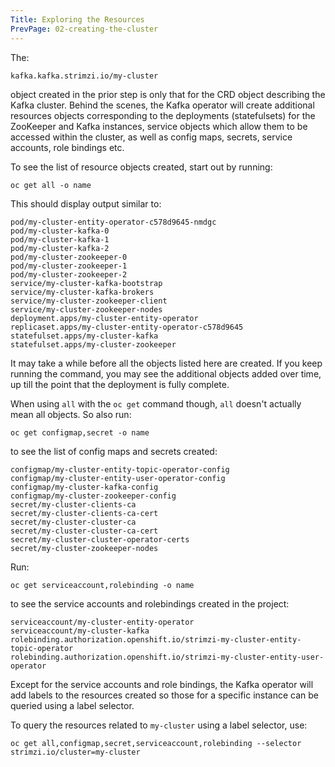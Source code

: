 ```yaml
---
Title: Exploring the Resources
PrevPage: 02-creating-the-cluster
---
```


The:

```
kafka.kafka.strimzi.io/my-cluster
```

object created in the prior step is only that for the CRD object describing the Kafka cluster. Behind the scenes, the Kafka operator will create additional resources objects corresponding to the deployments (statefulsets) for the ZooKeeper and Kafka instances, service objects which allow them to be accessed within the cluster, as well as config maps, secrets, service accounts, role bindings etc.

To see the list of resource objects created, start out by running:

```execute
oc get all -o name
```

This should display output similar to:

```
pod/my-cluster-entity-operator-c578d9645-nmdgc
pod/my-cluster-kafka-0
pod/my-cluster-kafka-1
pod/my-cluster-kafka-2
pod/my-cluster-zookeeper-0
pod/my-cluster-zookeeper-1
pod/my-cluster-zookeeper-2
service/my-cluster-kafka-bootstrap
service/my-cluster-kafka-brokers
service/my-cluster-zookeeper-client
service/my-cluster-zookeeper-nodes
deployment.apps/my-cluster-entity-operator
replicaset.apps/my-cluster-entity-operator-c578d9645
statefulset.apps/my-cluster-kafka
statefulset.apps/my-cluster-zookeeper
```

It may take a while before all the objects listed here are created. If you keep running the command, you may see the additional objects added over time, up till the point that the deployment is fully complete.

When using `all` with the `oc get` command though, `all` doesn't actually mean all objects. So also run:


```execute
oc get configmap,secret -o name
```

to see the list of config maps and secrets created:

```
configmap/my-cluster-entity-topic-operator-config
configmap/my-cluster-entity-user-operator-config
configmap/my-cluster-kafka-config
configmap/my-cluster-zookeeper-config
secret/my-cluster-clients-ca
secret/my-cluster-clients-ca-cert
secret/my-cluster-cluster-ca
secret/my-cluster-cluster-ca-cert
secret/my-cluster-cluster-operator-certs
secret/my-cluster-zookeeper-nodes
```

Run:

```execute
oc get serviceaccount,rolebinding -o name
```

to see the service accounts and rolebindings created in the project:

```
serviceaccount/my-cluster-entity-operator
serviceaccount/my-cluster-kafka
rolebinding.authorization.openshift.io/strimzi-my-cluster-entity-topic-operator
rolebinding.authorization.openshift.io/strimzi-my-cluster-entity-user-operator
```

Except for the service accounts and role bindings, the Kafka operator will add labels to the resources created so those for a specific instance can be queried using a label selector.

To query the resources related to `my-cluster` using a label selector, use:

```execute
oc get all,configmap,secret,serviceaccount,rolebinding --selector strimzi.io/cluster=my-cluster
```
